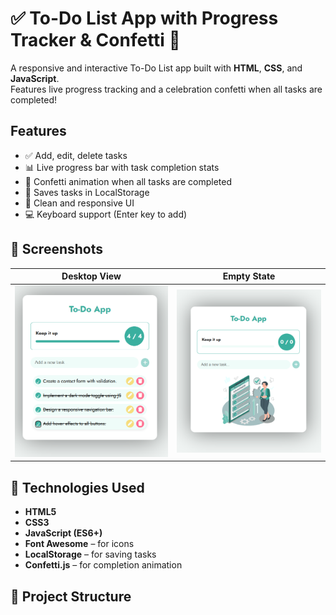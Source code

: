 # ✅ To-Do List App with Progress Tracker & Confetti 🎉

A responsive and interactive To-Do List app built with **HTML**, **CSS**, and **JavaScript**.  
Features live progress tracking and a celebration confetti when all tasks are completed!

##  Features

- ✅ Add, edit, delete tasks
- 📊 Live progress bar with task completion stats
- 🎉 Confetti animation when all tasks are completed
- 💾 Saves tasks in LocalStorage
- 🎨 Clean and responsive UI
- 💻 Keyboard support (Enter key to add)

## 📸 Screenshots

| Desktop View | Empty State |
|--------------|-------------|
| ![Screenshot](images/desktop-screenshot.png) | ![Empty](images/desktop-empty-image.png) |

## 🚀 Technologies Used

- **HTML5**
- **CSS3**
- **JavaScript (ES6+)**
- **Font Awesome** – for icons
- **LocalStorage** – for saving tasks
- **Confetti.js** – for completion animation

## 🧠 Project Structure

